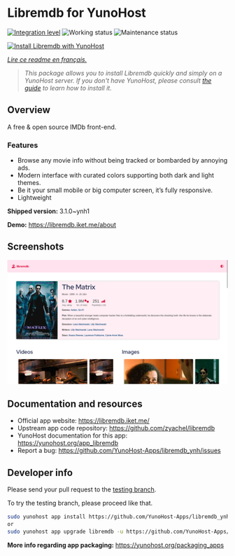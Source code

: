 <!--
N.B.: This README was automatically generated by https://github.com/YunoHost/apps/tree/master/tools/README-generator
It shall NOT be edited by hand.
-->

# Libremdb for YunoHost

[![Integration level](https://dash.yunohost.org/integration/libremdb.svg)](https://dash.yunohost.org/appci/app/libremdb) ![Working status](https://ci-apps.yunohost.org/ci/badges/libremdb.status.svg) ![Maintenance status](https://ci-apps.yunohost.org/ci/badges/libremdb.maintain.svg)

[![Install Libremdb with YunoHost](https://install-app.yunohost.org/install-with-yunohost.svg)](https://install-app.yunohost.org/?app=libremdb)

*[Lire ce readme en français.](./README_fr.md)*

> *This package allows you to install Libremdb quickly and simply on a YunoHost server.
If you don't have YunoHost, please consult [the guide](https://yunohost.org/#/install) to learn how to install it.*

## Overview

A free & open source IMDb front-end.

### Features

- Browse any movie info without being tracked or bombarded by annoying ads.
- Modern interface with curated colors supporting both dark and light themes.
- Be it your small mobile or big computer screen, it’s fully responsive.
- Lightweight



**Shipped version:** 3.1.0~ynh1

**Demo:** https://libremdb.iket.me/about

## Screenshots

![Screenshot of Libremdb](./doc/screenshots/screenshot.png)

## Documentation and resources

* Official app website: <https://libremdb.iket.me/>
* Upstream app code repository: <https://github.com/zyachel/libremdb>
* YunoHost documentation for this app: <https://yunohost.org/app_libremdb>
* Report a bug: <https://github.com/YunoHost-Apps/libremdb_ynh/issues>

## Developer info

Please send your pull request to the [testing branch](https://github.com/YunoHost-Apps/libremdb_ynh/tree/testing).

To try the testing branch, please proceed like that.

``` bash
sudo yunohost app install https://github.com/YunoHost-Apps/libremdb_ynh/tree/testing --debug
or
sudo yunohost app upgrade libremdb -u https://github.com/YunoHost-Apps/libremdb_ynh/tree/testing --debug
```

**More info regarding app packaging:** <https://yunohost.org/packaging_apps>
